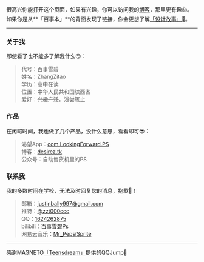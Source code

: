 很高兴你能打开这个页面，如果有兴趣，你可以访问我的[博客](https://desirez.tk)，那里更~~有趣~~👍。  
如果你是从**「百事本」**的背面发现了链接，你会更想了解[「设计故事」](https://desirez.tk/notebook.html)👏。

***  

### 关于我
即使看了也不能多了解我什么😏：  

> 代号：百事雪碧      
> 姓名：ZhangZitao   
> 学历：高中在读          
> 位置：中华人民共和国陕西省   
> 爱好：~~兴趣广泛~~，浅尝辄止   

### 作品  
在闲暇时间，我也做了几个产品，没什么意思，看看即可😎：  

> 渴望App：[com.LookingForward.PS](https://www.coolapk.com/apk/229764)  
> 博客：[desirez.tk](https://desirez.tk)   
> 公众号：自动售货机里的PS  

### 联系我
我的多数时间在学校，无法及时回复您的消息，抱歉🤣！

> 邮箱：justinbally997@gmail.com  
> 推特：[@zzt000ccc](https://twitter.com/zzt000ccc)   
> QQ：[1624262875](https://www.teensdream.cn/jump.html?1624262875)       
> bilibili：[百事雪碧Ps](https://space.bilibili.com/85798800)       
> 网易云音乐：[Mr_PepsiSprite](http://music.163.com/m/user/home?id=1355391697)      

***

感谢MAGNETO[「Teensdream」](https://www.teensdream.cn//)提供的QQJump🙏
